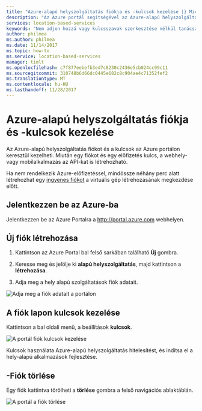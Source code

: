 ```yaml
---
title: "Azure-alapú helyszolgáltatás fiókja és -kulcsok kezelése |} Microsoft Docs"
description: "Az Azure portál segítségével az Azure-alapú helyszolgáltatás fiók kezelése és a elérési kulcsok kezelése."
services: location-based-services
keywords: "Nem adjon hozzá vagy kulcsszavak szerkesztése nélkül tanácsadás a Keresőmotor-optimalizálást végző szakemberrel."
author: philmea
ms.author: philmea
ms.date: 11/14/2017
ms.topic: how-to
ms.service: location-based-services
manager: timlt
ms.openlocfilehash: c7f877eebefb3ed7c8230c2436e5cb024cc99c11
ms.sourcegitcommit: 310748b6d66dc0445e682c8c904ae4c71352fef2
ms.translationtype: MT
ms.contentlocale: hu-HU
ms.lasthandoff: 11/28/2017
---
```

# <a name="how-to-manage-your-azure-location-based-services-account-and-keys"></a>Azure-alapú helyszolgáltatás fiókja és -kulcsok kezelése

Az Azure-alapú helyszolgáltatás fiókot és a kulcsok az Azure portálon keresztül kezelheti. Miután egy fiókot és egy előfizetés kulcs, a webhely-vagy mobilalkalmazás az API-kat is létrehozható.

Ha nem rendelkezik Azure-előfizetéssel, mindössze néhány perc alatt létrehozhat egy [ingyenes fiókot](https://azure.microsoft.com/free/?WT.mc_id=A261C142F) a virtuális gép létrehozásának megkezdése előtt.

## <a name="log-in-to-azure"></a>Jelentkezzen be az Azure-ba 

Jelentkezzen be az Azure Portalra a http://portal.azure.com webhelyen.

## <a name="create-a-new-account"></a>Új fiók létrehozása

1. Kattintson az Azure Portal bal felső sarkában található **Új** gombra.

2. Keresse meg és jelölje ki **alapú helyszolgáltatás**, majd kattintson a **létrehozása**.

3. Adja meg a hely alapú szolgáltatások fiók adatait. 

![Adja meg a fiók adatait a portálon](./media/how-to-manage-account-keys/new-account-portal.png)

## <a name="manage-keys-on-the-account-page"></a>A fiók lapon kulcsok kezelése

Kattintson a bal oldali menü, a beállítások **kulcsok**.

![A portál fiók kulcsok kezelése](./media/how-to-manage-account-keys/account-keys-portal.png)

Kulcsok használata Azure-alapú helyszolgáltatás hitelesítést, és indítsa el a hely-alapú alkalmazások fejlesztése.

## <a name="delete-an-account"></a>-Fiók törlése

Egy fiók kattintva törölheti a **törlése** gombra a felső navigációs ablaktáblán.

![A portál a fiók törlése](./media/how-to-manage-account-keys/account-delete-portal.png)